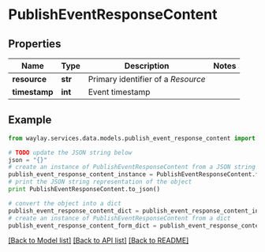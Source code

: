 # PublishEventResponseContent


## Properties

Name | Type | Description | Notes
------------ | ------------- | ------------- | -------------
**resource** | **str** | Primary identifier of a _Resource_ | 
**timestamp** | **int** | Event timestamp | 

## Example

```python
from waylay.services.data.models.publish_event_response_content import PublishEventResponseContent

# TODO update the JSON string below
json = "{}"
# create an instance of PublishEventResponseContent from a JSON string
publish_event_response_content_instance = PublishEventResponseContent.from_json(json)
# print the JSON string representation of the object
print PublishEventResponseContent.to_json()

# convert the object into a dict
publish_event_response_content_dict = publish_event_response_content_instance.to_dict()
# create an instance of PublishEventResponseContent from a dict
publish_event_response_content_form_dict = publish_event_response_content.from_dict(publish_event_response_content_dict)
```
[[Back to Model list]](../README.md#documentation-for-models) [[Back to API list]](../README.md#documentation-for-api-endpoints) [[Back to README]](../README.md)


